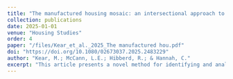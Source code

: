 ```yaml
---
title: "The manufactured housing mosaic: an intersectional approach to measuring social vulnerability"
collection: publications
date: 2025-01-01
venue: "Housing Studies"
order: 4
paper: "/files/Kear_et_al._2025_The manufactured hou.pdf"
doi: "https://doi.org/10.1080/02673037.2025.2483229"
author: "Kear, M.; McCann, L.E.; Hibberd, R.; & Hannah, C."
excerpt: "This article presents a novel method for identifying and analysing the diverse pathways through which housing type is linked to social vulnerability. We use manufactured housing (MH) to challenge extant homogenizing, damage-centred narratives, and apply a novel method for identifying and mapping distinct housing-linked vulnerability profiles. This mixed methods approach applies logistic principal component analysis (LPCA) to census microdata for 1094 MH households in Pima County, Arizona, revealing four distinct household profiles with overlapping constellations of vulnerability drivers. These profiles are then validated using a combination of statistical methods and qualitative data. Interviews with 72 MH residents are used to provide concrete illustrations of the abstract vulnerability profiles identified by LPCA. Each profile is mapped at the census block group (CBG) level to gain insights into their respective geographies. We find that MH households, even among the vulnerable, are highly differentiated, with unique relationships to various vulnerability-linked processes, and distinct geographies and potential relationships to hazards and other risks. We conclude by elaborating possible policy implications of these findings."
---
```

